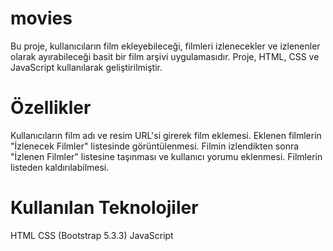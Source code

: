 # movies
Bu proje, kullanıcıların film ekleyebileceği, filmleri izlenecekler ve izlenenler olarak ayırabileceği basit bir film arşivi uygulamasıdır. Proje, HTML, CSS ve JavaScript kullanılarak geliştirilmiştir.

# Özellikler
Kullanıcıların film adı ve resim URL'si girerek film eklemesi.
Eklenen filmlerin "İzlenecek Filmler" listesinde görüntülenmesi.
Filmin izlendikten sonra "İzlenen Filmler" listesine taşınması ve kullanıcı yorumu eklenmesi.
Filmlerin listeden kaldırılabilmesi.

# Kullanılan Teknolojiler
HTML
CSS (Bootstrap 5.3.3)
JavaScript
